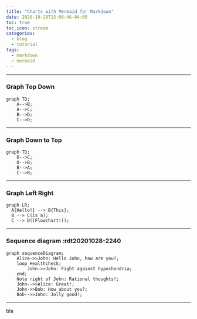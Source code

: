 ```yaml
---
title: "Charts with Mermaid for Markdown"
date: 2020-10-28T15:06:46-04:00
toc: true
toc_icon: stream
categories:
  - blog
  - tutorial
tags:
  - markdown
  - mermaid
---
```




---

### Graph Top Down

```mermaid
graph TD;
    A-->B;
    A-->C;
    B-->D;
    C-->D;
```

---

### Graph Down to Top

```mermaid
graph TD;
    D-->C;
    D-->B;
    B-->A;
    C-->B;
```

---

### Graph Left Right

```mermaid
graph LR;
  A[Hello!] --> B{This};
  B --> C(is a);
  C --> D((Flowchart!));
```

---

### Sequence diagram :rdt20201028-2240

```mermaid
graph sequenceDiagram;
    Alice->>John: Hello John, how are you?;
    loop Healthcheck;
        John->>John: Fight against hypochondria;
    end;
    Note right of John: Rational thoughts!;
    John-->>Alice: Great!;
    John->>Bob: How about you?;
    Bob-->>John: Jolly good!;
```

---

bla
